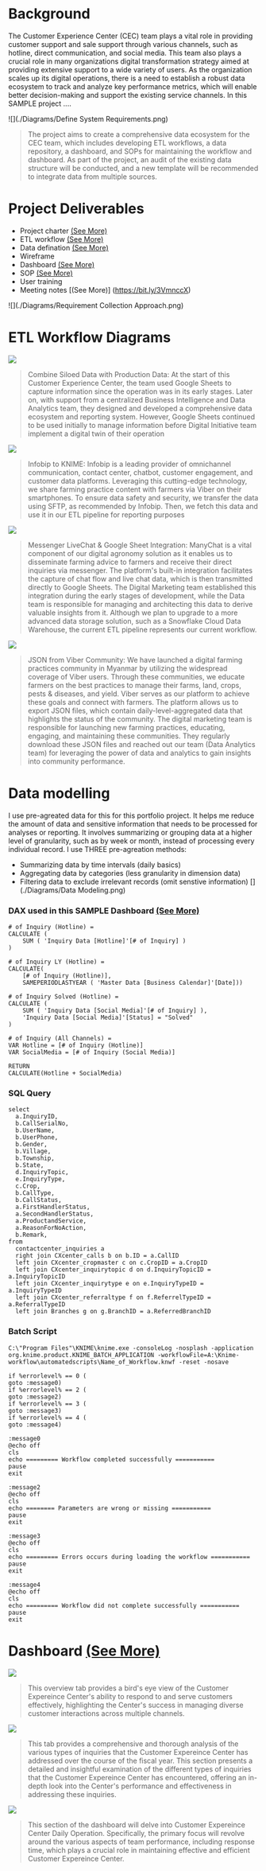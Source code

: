 # Background

The Customer Experience Center (CEC) team plays a vital role in providing customer support and sale support through various channels, such as hotline, direct communication, and social media. This team also plays a crucial role in many organizations digital transformation strategy aimed at providing extensive support to a wide variety of users. As the organization scales up its digital operations, there is a need to establish a robust data ecosystem to track and analyze key performance metrics, which will enable better decision-making and support the existing service channels. In this SAMPLE project ....

![](./Diagrams/Define System Requirements.png)
> The project aims to create a comprehensive data ecosystem for the CEC team, which includes developing ETL workflows, a data repository, a dashboard, and SOPs for maintaining the workflow and dashboard. As part of the project, an audit of the existing data structure will be conducted, and a new template will be recommended to integrate data from multiple sources.


# Project Deliverables
- Project charter [(See More)](https://bit.ly/43OcuA1)
- ETL workflow [(See More)](https://bit.ly/43Wj9s0)
- Data defination [(See More)](https://bit.ly/3n9NKSo)
- Wireframe
- Dashboard [(See More)](https://bit.ly/41tLZ1e)
- SOP [(See More)](https://bit.ly/3NxrWLf)
- User training
- Meeting notes [(See More)] (https://bit.ly/3VmnccX)

![](./Diagrams/Requirement Collection Approach.png)


# ETL Workflow Diagrams

![](./Diagrams/Combine_Siloed_Data_with_OLAP.png)
> Combine Siloed Data with Production Data: At the start of this Customer Experience Center, the team used Google Sheets to capture information since the operation was in its early stages. Later on, with support from a centralized Business Intelligence and Data Analytics team, they designed and developed a comprehensive data ecosystem and reporting system. However, Google Sheets continued to be used initially to manage information before Digital Initiative team implement a digital twin of their operation

![](./Diagrams/ELT_process_from_Infobip_to_KNIME.png)
> Infobip to KNIME: Infobip is a leading provider of omnichannel communication, contact center, chatbot, customer engagement, and customer data platforms. Leveraging this cutting-edge technology, we share farming practice content with farmers via Viber on their smartphones. To ensure data safety and security, we transfer the data using SFTP, as recommended by Infobip. Then, we fetch this data and use it in our ETL pipeline for reporting purposes

![](./Diagrams/Messenger_LiveChat_Google_Sheet_Integration.png)
> Messenger LiveChat & Google Sheet Integration: ManyChat is a vital component of our digital agronomy solution as it enables us to disseminate farming advice to farmers and receive their direct inquiries via messenger. The platform's built-in integration facilitates the capture of chat flow and live chat data, which is then transmitted directly to Google Sheets. The Digital Marketing team established this integration during the early stages of development, while the Data team is responsible for managing and architecting this data to derive valuable insights from it. Although we plan to upgrade to a more advanced data storage solution, such as a Snowflake Cloud Data Warehouse, the current ETL pipeline represents our current workflow.

![](./Diagrams/Viber_Community_JSON_Parsing_Workflow.png)
> JSON from Viber Community: We have launched a digital farming practices community in Myanmar by utilizing the widespread coverage of Viber users. Through these communities, we educate farmers on the best practices to manage their farms, land, crops, pests & diseases, and yield. Viber serves as our platform to achieve these goals and connect with farmers.  The platform allows us to export JSON files, which contain daily-level-aggregated data that highlights the status of the community. The digital marketing team is responsible for launching new farming practices, educating, engaging, and maintaining these communities. They regularly download these JSON files and reached out our team (Data Analytics team) for leveraging the power of data and analytics to gain insights into community performance.

# Data modelling
I use pre-agreated data for this for this portfolio project. It helps me reduce the amount of data and sensitive information that needs to be processed for analyses or reporting. It involves summarizing or grouping data at a higher level of granularity, such as by week or month, instead of processing every individual record. I use THREE pre-agreation methods: 
- Summarizing data by time intervals (daily basics)
- Aggregating data by categories (less granularity in dimension data)
- Filtering data to exclude irrelevant records (omit senstive information)
[](./Diagrams/Data Modeling.png)

### DAX used in this SAMPLE Dashboard [(See More)](https://bit.ly/3n9NKSo)

```
# of Inquiry (Hotline) =
CALCULATE (
    SUM ( 'Inquiry Data [Hotline]'[# of Inquiry] )
)
```
```
# of Inquiry LY (Hotline) = 
CALCULATE(
    [# of Inquiry (Hotline)],
    SAMEPERIODLASTYEAR ( 'Master Data [Business Calendar]'[Date]))
```
```
# of Inquiry Solved (Hotline) =
CALCULATE (
    SUM ( 'Inquiry Data [Social Media]'[# of Inquiry] ),
    'Inquiry Data [Social Media]'[Status] = "Solved"
)
```
```
# of Inquiry (All Channels) = 
VAR Hotline = [# of Inquiry (Hotline)]
VAR SocialMedia = [# of Inquiry (Social Media)]

RETURN 
CALCULATE(Hotline + SocialMedia)
```

### SQL Query

```
select 
  a.InquiryID,
  b.CallSerialNo,
  b.UserName,
  b.UserPhone,
  b.Gender,
  b.Village,
  b.Township,
  b.State,
  d.InquiryTopic, 
  e.InquiryType, 
  c.Crop,
  b.CallType, 
  b.CallStatus, 
  a.FirstHandlerStatus, 
  a.SecondHandlerStatus, 
  a.ProductandService, 
  a.ReasonForNoAction, 
  b.Remark, 
from 
  contactcenter_inquiries a 
  right join CXcenter_calls b on b.ID = a.CallID 
  left join CXcenter_cropmaster c on c.CropID = a.CropID 
  left join CXcenter_inquirytopic d on d.InquiryTopicID = a.InquiryTopicID 
  left join CXcenter_inquirytype e on e.InquiryTypeID = a.InquiryTypeID 
  left join CXcenter_referraltype f on f.ReferrelTypeID = a.ReferralTypeID 
  left join Branches g on g.BranchID = a.ReferredBranchID

```

### Batch Script
```
C:\"Program Files"\KNIME\knime.exe -consoleLog -nosplash -application org.knime.product.KNIME_BATCH_APPLICATION -workflowFile=A:\Knime-workflow\automatedscripts\Name_of_Workflow.knwf -reset -nosave

if %errorlevel% == 0 (
goto :message0)
if %errorlevel% == 2 (
goto :message2)
if %errorlevel% == 3 (
goto :message3)
if %errorlevel% == 4 (
goto :message4)

:message0
@echo off
cls
echo ========= Workflow completed successfully ===========
pause
exit

:message2
@echo off
cls
echo ======== Parameters are wrong or missing ===========
pause
exit

:message3
@echo off
cls
echo ========= Errors occurs during loading the workflow ===========
pause
exit

:message4
@echo off
cls
echo ========= Workflow did not complete successfully =========== 
pause
exit
```
# Dashboard [(See More)](https://bit.ly/41tLZ1e)
![](./Diagrams/1_Overview.png)
> This overview tab provides a bird's eye view of the Customer Expereince Center's ability to respond to and serve customers effectively, highlighting the Center's success in managing diverse customer interactions across multiple channels.

![](./Diagrams/2_Inquiry_Mix.png)
> This tab provides a comprehensive and thorough analysis of the various types of inquiries that the Customer Expereince Center has addressed over the course of the fiscal year. This section presents a detailed and insightful examination of the different types of inquiries that the Customer Expereince Center has encountered, offering an in-depth look into the Center's performance and effectiveness in addressing these inquiries.

![](./Diagrams/3_Call_Responses.png)
> This section of the dashboard will delve into Customer Expereince Center Daily Operation. Specifically, the primary focus will revolve around the various aspects of team performance, including response time, which plays a crucial role in maintaining effective and efficient Customer Expereince Center.